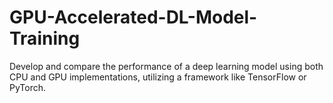 # GPU-Accelerated-DL-Model-Training
Develop and compare the performance of a deep learning model using both CPU and GPU implementations, utilizing a framework like TensorFlow or PyTorch.
